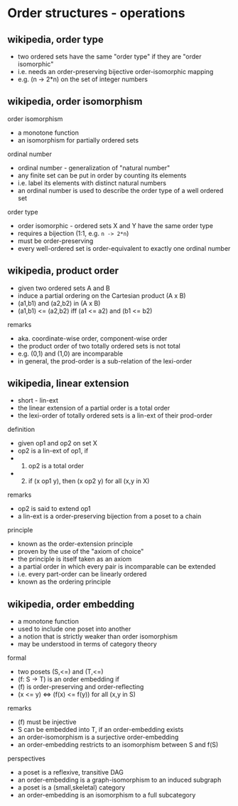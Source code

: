 
<!-- ======================================================================= -->
# Order structures - operations

<!-- ======================================================================= -->
## wikipedia, order type

* two ordered sets have the same "order type" if they are "order isomorphic"
* i.e. needs an order-preserving bijective order-isomorphic mapping
* e.g. (n -> 2*n) on the set of integer numbers

<!-- ======================================================================= -->
## wikipedia, order isomorphism

order isomorphism

* a monotone function
* an isomorphism for partially ordered sets

ordinal number

* ordinal number - generalization of "natural number"
* any finite set can be put in order by counting its elements
* i.e. label its elements with distinct natural numbers
* an ordinal number is used to describe the order type of a well ordered set

order type

* order isomorphic - ordered sets X and Y have the same order type
* requires a bijection (1:1, e.g. `n -> 2*n`)
* must be order-preserving
* every well-ordered set is order-equivalent to exactly one ordinal number

<!-- ======================================================================= -->
## wikipedia, product order

* given two ordered sets A and B
* induce a partial ordering on the Cartesian product (A x B)
* (a1,b1) and (a2,b2) in (A x B)
* (a1,b1) <= (a2,b2) iff (a1 <= a2) and (b1 <= b2)

remarks

* aka. coordinate-wise order, component-wise order
* the product order of two totally ordered sets is not total
* e.g. (0,1) and (1,0) are incomparable
* in general, the prod-order is a sub-relation of the lexi-order

<!-- ======================================================================= -->
## wikipedia, linear extension

* short - lin-ext
* the linear extension of a partial order is a total order
* the lexi-order of totally ordered sets is a lin-ext of their prod-order

definition

* given op1 and op2 on set X
* op2 is a lin-ext of op1, if
* 1) op2 is a total order
* 2) if (x op1 y), then (x op2 y) for all (x,y in X)

remarks

* op2 is said to extend op1
* a lin-ext is a order-preserving bijection from a poset to a chain

principle

* known as the order-extension principle
* proven by the use of the "axiom of choice"
* the principle is itself taken as an axiom
* a partial order in which every pair is incomparable can be extended
* i.e. every part-order can be linearly ordered
* known as the ordering principle

<!-- ======================================================================= -->
## wikipedia, order embedding

* a monotone function
* used to include one poset into another
* a notion that is strictly weaker than order isomorphism
* may be understood in terms of category theory

formal

* two posets (S,<=) and (T,<=)
* (f: S -> T) is an order embedding if
* (f) is order-preserving and order-reflecting
* (x <= y) <=> (f(x) <= f(y)) for all (x,y in S)

remarks

* (f) must be injective
* S can be embedded into T, if an order-embedding exists
* an order-isomorphism is a surjective order-embedding
* an order-embedding restricts to an isomorphism between S and f(S)

perspectives

* a poset is a reflexive, transitive DAG
* an order-embedding is a graph-isomorphism to an induced subgraph
* a poset is a (small,skeletal) category
* an order-embedding is an isomorphism to a full subcategory
